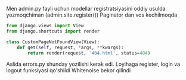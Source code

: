 Men admin.py fayli uchun modellar registratsiyasini oddiy usulda yozmoqchiman (admin.site.register())
Paginator dan vos kechilmoqda
```python
from django.views import View
from django.shortcuts import render

class CustomPageNotFoundView(View):
    def get(self, request, *args, **kwargs):
        return render(request, '404.html', status=404)
```
Aslida errors.py shunday yozilishi kerak edi.
Loyihaga register, login va logout funksiyasi qo'shildi
Whitenoise bekor qilindi